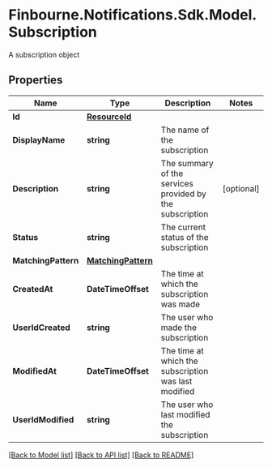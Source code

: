 # Finbourne.Notifications.Sdk.Model.Subscription
A subscription object

## Properties

Name | Type | Description | Notes
------------ | ------------- | ------------- | -------------
**Id** | [**ResourceId**](ResourceId.md) |  | 
**DisplayName** | **string** | The name of the subscription | 
**Description** | **string** | The summary of the services provided by the subscription | [optional] 
**Status** | **string** | The current status of the subscription | 
**MatchingPattern** | [**MatchingPattern**](MatchingPattern.md) |  | 
**CreatedAt** | **DateTimeOffset** | The time at which the subscription was made | 
**UserIdCreated** | **string** | The user who made the subscription | 
**ModifiedAt** | **DateTimeOffset** | The time at which the subscription was last modified | 
**UserIdModified** | **string** | The user who last modified the subscription | 

[[Back to Model list]](../README.md#documentation-for-models) [[Back to API list]](../README.md#documentation-for-api-endpoints) [[Back to README]](../README.md)

